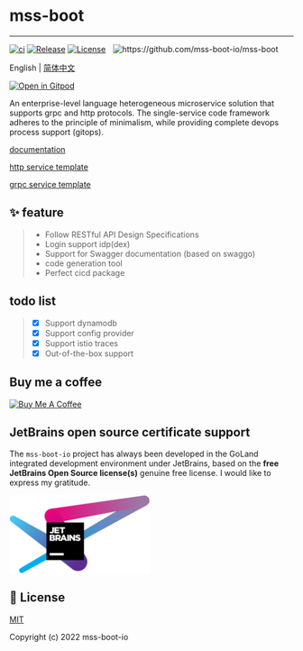 # mss-boot

---
<img align="right" width="320" src="https://docs.mss-boot-io.top/favicon.ico"  alt="https://github.com/mss-boot-io/mss-boot"/>


[![ci](https://github.com/mss-boot-io/mss-boot/actions/workflows/ci.yml/badge.svg)](https://github.com/mss-boot-io/mss-boot/actions/workflows/ci.yml)
[![Release](https://img.shields.io/github/v/release/mss-boot-io/mss-boot.svg?style=flat-square)](https://github.com/mss-boot-io/mss-boot/releases)
[![License](https://img.shields.io/github/license/mashape/apistatus.svg)](https://github.com/mss-boot-io/mss-boot)

English | [简体中文](https://github.com/mss-boot-io/mss-boot/blob/main/README.Zh-cn.md)

[![Open in Gitpod](https://gitpod.io/button/open-in-gitpod.svg)](https://gitpod.io/#https://github.com/mss-boot-io/mss-boot)

An enterprise-level language heterogeneous microservice solution that supports grpc and http protocols. The single-service code framework adheres to the principle of minimalism, while providing complete devops process support (gitops).

[documentation](https://docs.mss-boot-io.top)

[http service template](https://github.com/mss-boot-io/service-http)

[grpc service template](https://github.com/mss-boot-io/service-grpc)

## ✨ feature
> - Follow RESTful API Design Specifications
> - Login support idp(dex)
> - Support for Swagger documentation (based on swaggo)
> - code generation tool
> - Perfect cicd package

## todo list
> - [x] Support dynamodb
> - [x] Support config provider
> - [x] Support istio traces
> - [x] Out-of-the-box support

## Buy me a coffee
<a href="https://www.buymeacoffee.com/lwnmengjing" target="_blank"><img src="https://cdn.buymeacoffee.com/buttons/v2/default-yellow.png" alt="Buy Me A Coffee" style="height: 60px !important;width: 217px !important;" ></a>


## JetBrains open source certificate support

The `mss-boot-io` project has always been developed in the GoLand integrated development environment under JetBrains, based on the **free JetBrains Open Source license(s)** genuine free license. I would like to express my gratitude.

<a href="https://www.jetbrains.com/?from=kubeadm-ha" target="_blank"><img src="https://raw.githubusercontent.com/panjf2000/illustrations/master/jetbrains/jetbrains-variant-4.png" width="250" align="middle"/></a>


## 🔑 License

[MIT](https://raw.githubusercontent.com/mss-boot-io/mss-boot/main/LICENSE)

Copyright (c) 2022 mss-boot-io
